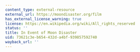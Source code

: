 ```yaml
---
content_type: external-resource
external_url: https://moondisaster.org/film
has_external_license_warning: true
license: https://en.wikipedia.org/wiki/All_rights_reserved
status: ''
title: In Event of Moon Disaster
uid: 73621c3e-b654-432d-a4bf-939857592740
wayback_url: ''
---
```

